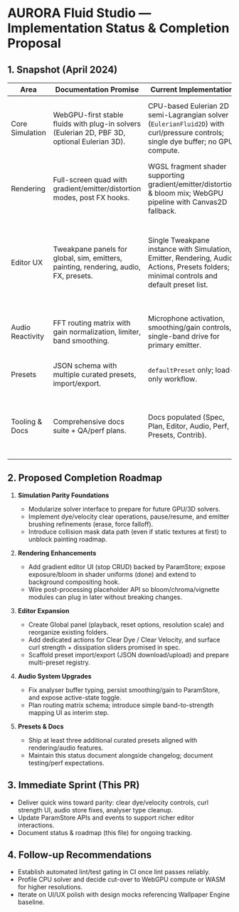 # AURORA Fluid Studio — Implementation Status & Completion Proposal

## 1. Snapshot (April 2024)

| Area | Documentation Promise | Current Implementation | Gap |
| --- | --- | --- | --- |
| Core Simulation | WebGPU-first stable fluids with plug-in solvers (Eulerian 2D, PBF 3D, optional Eulerian 3D). | CPU-based Eulerian 2D semi-Lagrangian solver (`EulerianFluid2D`) with curl/pressure controls; single dye buffer; no GPU compute. | Missing multi-solver architecture, particle/3D solvers, GPU acceleration, collision mask integration, undo/erase painting. |
| Rendering | Full-screen quad with gradient/emitter/distortion modes, post FX hooks. | WGSL fragment shader supporting gradient/emitter/distortion & bloom mix; WebGPU pipeline with Canvas2D fallback. | No background compositing, post-processing stack, gradient editor UI, surface/perspective controls. |
| Editor UX | Tweakpane panels for global, sim, emitters, painting, rendering, audio, FX, presets. | Single Tweakpane instance with Simulation, Emitter, Rendering, Audio, Actions, Presets folders; minimal controls and default preset list. | Needs global playback/resolution toggles, multi-emitter management, painting tools, FX/post controls, preset import/export, quality presets. |
| Audio Reactivity | FFT routing matrix with gain normalization, limiter, band smoothing. | Microphone activation, smoothing/gain controls, single-band drive for primary emitter. | No routing matrix UI, normalization/limiter, per-emitter bindings, alternative sources. |
| Presets | JSON schema with multiple curated presets, import/export. | `defaultPreset` only; load-only workflow. | Need preset authoring UX, serialization, built-in set. |
| Tooling & Docs | Comprehensive docs suite + QA/perf plans. | Docs populated (Spec, Plan, Editor, Audio, Perf, Presets, Contrib). | Require implementation-focused checklists, progress tracking (this doc), automation for perf tests. |

## 2. Proposed Completion Roadmap

1. **Simulation Parity Foundations**
   - Modularize solver interface to prepare for future GPU/3D solvers.
   - Implement dye/velocity clear operations, pause/resume, and emitter brushing refinements (erase, force falloff).
   - Introduce collision mask data path (even if static textures at first) to unblock painting roadmap.

2. **Rendering Enhancements**
   - Add gradient editor UI (stop CRUD) backed by ParamStore; expose exposure/bloom in shader uniforms (done) and extend to background compositing hook.
   - Wire post-processing placeholder API so bloom/chroma/vignette modules can plug in later without breaking changes.

3. **Editor Expansion**
   - Create Global panel (playback, reset options, resolution scale) and reorganize existing folders.
   - Add dedicated actions for Clear Dye / Clear Velocity, and surface curl strength + dissipation sliders promised in spec.
   - Scaffold preset import/export (JSON download/upload) and prepare multi-preset registry.

4. **Audio System Upgrades**
   - Fix analyser buffer typing, persist smoothing/gain to ParamStore, and expose active-state toggle.
   - Plan routing matrix schema; introduce simple band-to-strength mapping UI as interim step.

5. **Presets & Docs**
   - Ship at least three additional curated presets aligned with rendering/audio features.
   - Maintain this status document alongside changelog; document testing/perf expectations.

## 3. Immediate Sprint (This PR)

- Deliver quick wins toward parity: clear dye/velocity controls, curl strength UI, audio store fixes, analyser type cleanup.
- Update ParamStore APIs and events to support richer editor interactions.
- Document status & roadmap (this file) for ongoing tracking.

## 4. Follow-up Recommendations

- Establish automated lint/test gating in CI once lint passes reliably.
- Profile CPU solver and decide cut-over to WebGPU compute or WASM for higher resolutions.
- Iterate on UI/UX polish with design mocks referencing Wallpaper Engine baseline.
